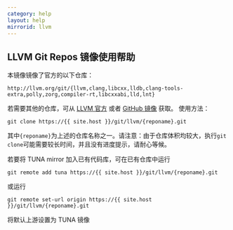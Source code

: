 ```yaml
---
category: help
layout: help
mirrorid: llvm
---
```


## LLVM Git Repos 镜像使用帮助

本镜像镜像了官方的以下仓库：

```
http://llvm.org/git/{llvm,clang,libcxx,lldb,clang-tools-extra,polly,zorg,compiler-rt,libcxxabi,lld,lnt}
```
若需要其他的仓库，可从 [LLVM 官方](http://llvm.org) 或者 [GitHub 镜像](https://github.com/llvm-mirror) 获取。
使用方法：

```
git clone https://{{ site.host }}/git/llvm/{reponame}.git
```

其中`{reponame}`为上述的仓库名称之一。请注意：由于仓库体积均较大，执行`git clone`可能需要较长时间，并且没有进度提示，请耐心等候。

若要将 TUNA mirror 加入已有代码库，可在已有仓库中运行

```
git remote add tuna https://{{ site.host }}/git/llvm/{reponame}.git
```

或运行

```
git remote set-url origin https://{{ site.host }}/git/llvm/{reponame}.git
```

将默认上游设置为 TUNA 镜像

